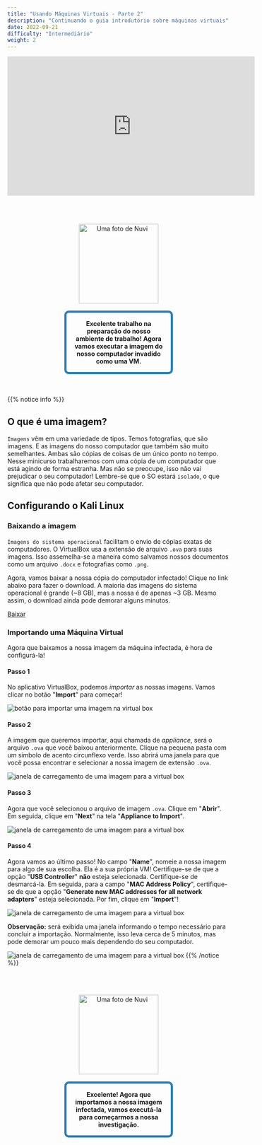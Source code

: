 ```yaml
---
title: "Usando Máquinas Virtuais - Parte 2"
description: "Continuando o guia introdutório sobre máquinas virtuais"
date: 2022-09-21
difficulty: "Intermediário"
weight: 2
---
```


<iframe width="560" height="315" src="https://www.youtube.com/embed/ffcyyJXEhwY" frameborder="0" allow="accelerometer; autoplay; clipboard-write; encrypted-media; gyroscope; picture-in-picture" allowfullscreen></iframe>

<div style="margin: 1rem;padding: 2rem 2rem;text-align: center;">
    <div style="display: inline-block;padding: 1rem 1rem;vertical-align: middle;">
        <img src="../images/nuvi.PNG?" alt="Uma foto de Nuvi" width="180" height="180" />
    </div>
    <div style="display: inline-block;padding: 1rem 1rem;vertical-align: middle;width:50%;border:5px solid #2980b9;border-radius:10px;font-weight: bold;">
        Excelente trabalho na preparação do nosso ambiente de trabalho! Agora vamos executar a imagem do nosso computador invadido como uma VM.
    </div>
</div>

{{% notice info %}}

## O que é uma imagem?

`Imagens` vêm em uma variedade de tipos. Temos fotografias, que são imagens. E as imagens do nosso computador que também são muito semelhantes. Ambas são cópias de coisas de um único ponto no tempo. Nesse minicurso trabalharemos com uma cópia de um computador que está agindo de forma estranha. Mas não se preocupe, isso não vai prejudicar o seu computador! Lembre-se que o SO estará `isolado`, o que significa que não pode afetar seu computador.

## Configurando o Kali Linux

### Baixando a imagem

`Imagens do sistema operacional` facilitam o envio de cópias exatas de computadores.
O VirtualBox usa a extensão de arquivo `.ova` para suas imagens. Isso assemelha-se a maneira como salvamos nossos documentos como um arquivo `.docx` e fotografias como `.png`.

Agora, vamos baixar a nossa cópia do computador infectado! Clique no link abaixo para fazer o download.
A maioria das imagens do sistema operacional é grande (~8 GB), mas a nossa é de apenas ~3 GB. Mesmo assim, o download ainda pode demorar alguns minutos.

<a class="my-2 mx-4 btn btn-info" href="https://nuevofoundation-my.sharepoint.com/:f:/g/personal/beatris_mendezgandica_nuevofoundation_org/EqwR5wQyp9xEpYoP524regQB6rnwgyJBMULhuGIzyMj_4w?e=yg6rFv" target="_blank">
Baixar
</a>

### Importando uma Máquina Virtual

Agora que baixamos a nossa imagem da máquina infectada, é hora de configurá-la!

#### Passo 1

No aplicativo VirtualBox, podemos _importar_ as nossas imagens. Vamos clicar no botão "**Import**" para começar!

![botão para importar uma imagem na virtual box](../images/import-01.PNG?classes=border,shadow)

#### Passo 2

A imagem que queremos importar, aqui chamada de _appliance_, será o arquivo `.ova` que você baixou anteriormente. Clique na pequena pasta com um símbolo de acento circunflexo verde. Isso abrirá uma janela para que você possa encontrar e selecionar a nossa imagem de extensão `.ova`.

![janela de carregamento de uma imagem para a virtual box](../images/import-02.PNG?classes=border,shadow)

#### Passo 3

Agora que você selecionou o arquivo de imagem `.ova`. Clique em "**Abrir**". Em seguida, clique em "**Next**" na tela "**Appliance to Import**".

![janela de carregamento de uma imagem para a virtual box](../images/import-03.PNG?classes=border,shadow)

#### Passo 4

Agora vamos ao último passo! No campo "**Name**", nomeie a nossa imagem para algo de sua escolha. Ela é a sua própria VM! Certifique-se de que a opção "**USB Controller**" **não** esteja selecionada. Certifique-se de desmarcá-la. Em seguida, para a campo "**MAC Address Policy**", certifique-se de que a opção "**Generate new MAC addresses for all network adapters**" esteja selecionada. Por fim, clique em "**Import**"!

![janela de carregamento de uma imagem para a virtual box](../images/import-05.PNG?classes=border,shadow)

**Observação:** será exibida uma janela informando o tempo necessário para concluir a importação.
Normalmente, isso leva cerca de 5 minutos, mas pode demorar um pouco mais dependendo do seu computador.

![janela de carregamento de uma imagem para a virtual box](../images/import-06.JPG?classes=border,shadow)
{{% /notice %}}

<div style="margin: 1rem;padding: 2rem 2rem;text-align: center;">
    <div style="display: inline-block;padding: 1rem 1rem;vertical-align: middle;">
        <img src="../images/nuvi.PNG?" alt="Uma foto de Nuvi" width="180" height="180" />
    </div>
    <div style="display: inline-block;padding: 1rem 1rem;vertical-align: middle;width:50%;border:5px solid #2980b9;border-radius:10px;font-weight: bold;">
        Excelente! Agora que importamos a nossa imagem infectada, vamos executá-la para começarmos a nossa investigação.
    </div>
</div>
